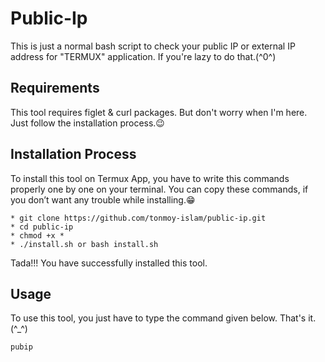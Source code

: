 # Public-Ip

This is just a normal bash script to check your public IP or external IP address for "TERMUX" application. If you're lazy to do that.(^0^)

## Requirements

This tool requires figlet & curl packages. But don't worry when I'm here. 
Just follow the installation process.😉

## Installation Process

To install this tool on Termux App, you have to write this commands properly one by one on your terminal.
You can copy these commands, if you don’t want any trouble while installing.😁
```
* git clone https://github.com/tonmoy-islam/public-ip.git
* cd public-ip
* chmod +x *
* ./install.sh or bash install.sh
```
Tada!!! You have successfully installed this tool.

## Usage

To use this tool, you just have to type the command given below. That's it.(^_^) 
```
pubip
```
